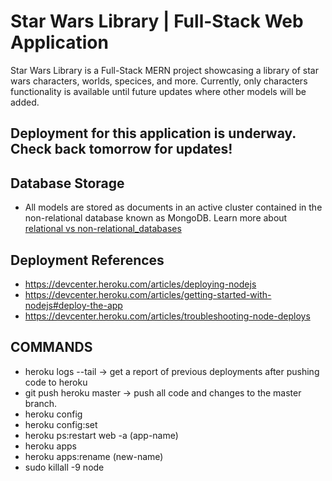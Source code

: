 # Star Wars Library | Full-Stack Web Application

Star Wars Library is a Full-Stack MERN project showcasing a library of star wars characters, worlds, specices, and more.
Currently, only characters functionality is available until future updates where other models will be added.

## Deployment for this application is underway. Check back tomorrow for updates!
  
## Database Storage
  - All models are stored as documents in an active cluster contained in the non-relational database known as MongoDB.
  Learn more about [relational vs non-relational_databases](https://www.pluralsight.com/blog/software-development/relational-vs-non-relational-databases)


## Deployment References
 - https://devcenter.heroku.com/articles/deploying-nodejs
 - https://devcenter.heroku.com/articles/getting-started-with-nodejs#deploy-the-app
 - https://devcenter.heroku.com/articles/troubleshooting-node-deploys

## COMMANDS
 - heroku logs --tail -> get a report of previous deployments after pushing code to heroku
 - git push heroku master -> push all code and changes to the master branch.
 - heroku config
 - heroku config:set
 - heroku ps:restart web -a (app-name) 
 - heroku apps
 - heroku apps:rename (new-name)
 - sudo killall -9 node
